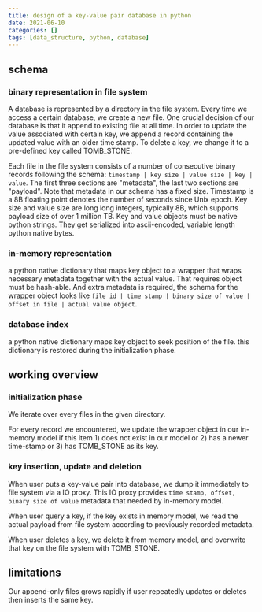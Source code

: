```yaml
---
title: design of a key-value pair database in python
date: 2021-06-10
categories: []
tags: [data_structure, python, database]
---
```


## schema

### binary representation in file system

A database is represented by a directory in the file system. Every time we access a certain database, we create a new file. One crucial decision of our database is that it append to existing file at all time. In order to update the value associated with certain key, we append a record containing the updated value with an older time stamp. To delete a key, we change it to a pre-defined key called TOMB_STONE.

Each file in the file system consists of a number of consecutive binary records following the schema: `timestamp | key size | value size | key | value`. The first three sections are "metadata", the last two sections are "payload". Note that metadata in our schema has a fixed size. Timestamp is a 8B floating point denotes the number of seconds since Unix epoch. Key size and value size are long long integers, typically 8B, which supports payload size of over 1 million TB. Key and value objects must be native python strings. They get serialized into ascii-encoded, variable length python native bytes.

### in-memory representation

a python native dictionary that maps key object to a wrapper that wraps necessary metadata together with the actual value. That requires object must be hash-able. And extra metadata is required, the schema for the wrapper object looks like `file id | time stamp | binary size of value | offset in file | actual value object`.

### database index

a python native dictionary maps key object to seek position of the file. this dictionary is restored during the initialization phase.

## working overview

### initialization phase

We iterate over every files in the given directory.

For every record we encountered, we update the wrapper object in our in-memory model if this item 1) does not exist in our model or 2) has a newer time-stamp or 3) has TOMB_STONE as its key.

### key insertion, update and deletion

When user puts a key-value pair into database, we dump it immediately to file system via a IO proxy. This IO proxy provides `time stamp, offset, binary size of value` metadata that needed by in-memory model.

When user query a key, if the key exists in memory model, we read the actual payload from file system according to previously recorded metadata.

When user deletes a key, we delete it from memory model, and overwrite that key on the file system with TOMB_STONE.

## limitations

Our append-only files grows rapidly if user repeatedly updates or deletes then inserts the same key.
